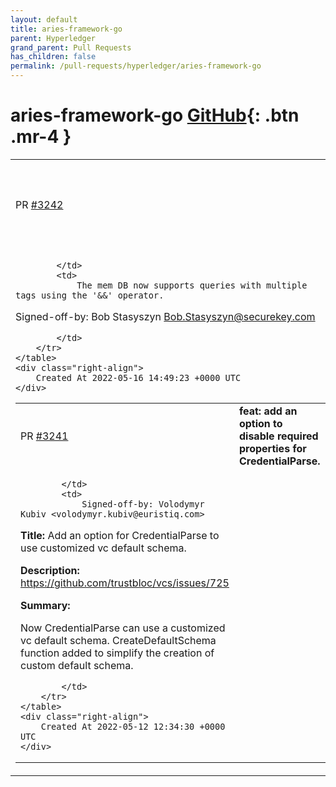 ```yaml
---
layout: default
title: aries-framework-go
parent: Hyperledger
grand_parent: Pull Requests
has_children: false
permalink: /pull-requests/hyperledger/aries-framework-go
---
```


# aries-framework-go <span class="fs-3 right-align">[GitHub](https://github.com/hyperledger/aries-framework-go){: .btn .mr-4 }</span>


<div>
    <table>
        <tr>
            <td>
                PR <a href="https://github.com/hyperledger/aries-framework-go/pull/3242" class=".btn">#3242</a>
            </td>
            <td>
                <b>
                    feat: Add multi-tag support to mem DB
                </b>
            </td>
        </tr>
        <tr>
            <td>
                
            </td>
            <td>
                The mem DB now supports queries with multiple tags using the '&&' operator.

Signed-off-by: Bob Stasyszyn <Bob.Stasyszyn@securekey.com>

            </td>
        </tr>
    </table>
    <div class="right-align">
        Created At 2022-05-16 14:49:23 +0000 UTC
    </div>
</div>

<div>
    <table>
        <tr>
            <td>
                PR <a href="https://github.com/hyperledger/aries-framework-go/pull/3241" class=".btn">#3241</a>
            </td>
            <td>
                <b>
                    feat: add an option to disable required properties for CredentialParse.
                </b>
            </td>
        </tr>
        <tr>
            <td>
                
            </td>
            <td>
                Signed-off-by: Volodymyr Kubiv <volodymyr.kubiv@euristiq.com>

**Title:**
Add an option for CredentialParse to use customized vc default schema.

**Description:**
https://github.com/trustbloc/vcs/issues/725

**Summary:**

Now CredentialParse can use a customized vc default schema. 
CreateDefaultSchema function added to simplify the creation of custom default schema.


            </td>
        </tr>
    </table>
    <div class="right-align">
        Created At 2022-05-12 12:34:30 +0000 UTC
    </div>
</div>

